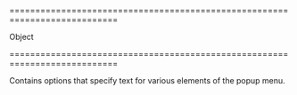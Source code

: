===========================================================================
<!--type-->Object<!--/type-->
===========================================================================

<!--shortDescription-->
Contains options that specify text for various elements of the popup menu.
<!--/shortDescription-->

<!--fullDescription-->

<!--/fullDescription-->